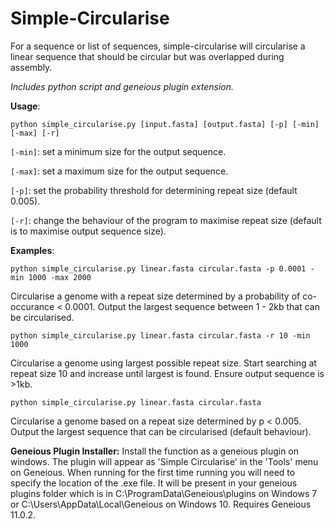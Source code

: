 # Simple-Circularise
For a sequence or list of sequences, simple-circularise will circularise a linear sequence that should be circular but was overlapped during assembly.

_Includes python script and geneious plugin extension._

**Usage**: 
```shell 
python simple_circularise.py [input.fasta] [output.fasta] [-p] [-min] [-max] [-r]
```
```[-min]```: set a minimum size for the output sequence. 

```[-max]```: set a maximum size for the output sequence.

```[-p]```: set the probability threshold for determining repeat size (default 0.005). 

```[-r]```: change the behaviour of the program to maximise repeat size (default is to maximise output sequence size). 


**Examples**:

```shell
python simple_circularise.py linear.fasta circular.fasta -p 0.0001 -min 1000 -max 2000
``` 
Circularise a genome with a repeat size determined by a probability of co-occurance < 0.0001. Output the largest sequence between 1 - 2kb  that can be circularised.

```shell
python simple_circularise.py linear.fasta circular.fasta -r 10 -min 1000
```

Circularise a genome using largest possible repeat size. Start searching at repeat size 10 and increase until largest is found. Ensure output sequence is >1kb.

```shell
python simple_circularise.py linear.fasta circular.fasta 
```
Circularise a genome based on a repeat size determined by p < 0.005. Output the largest sequence that can be circularised (default behaviour). 

**Geneious Plugin Installer:** Install the function as a geneious plugin on windows. The plugin will appear as 'Simple Circularise' in the 'Tools' menu on Geneious. When running for the first time running you will need to specify the location of the .exe file. It will be present in your geneious plugins folder which is in C:\ProgramData\Geneious\plugins on Windows 7 or C:\Users\AppData\Local\Geneious on Windows 10. Requires Geneious 11.0.2.
